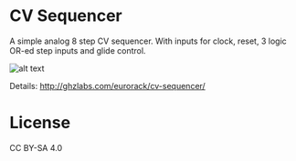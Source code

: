 # CV Sequencer
A simple analog 8 step CV sequencer. With inputs for clock, reset, 3 logic OR-ed step inputs and glide control.

![alt text](http://ghzlabs.com/wp-content/uploads/2017/05/Sequencer-2000x1200.jpg)

Details:
http://ghzlabs.com/eurorack/cv-sequencer/

# License
CC BY-SA 4.0
